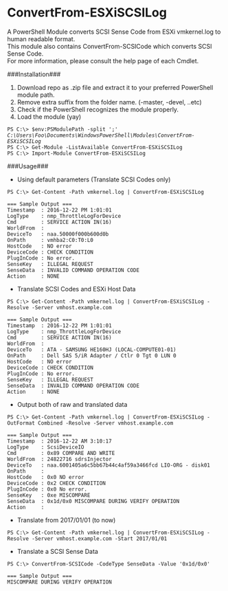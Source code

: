 ConvertFrom-ESXiSCSILog
=======================

A PowerShell Module converts SCSI Sense Code from ESXi vmkernel.log to human readable format.  
This module also contains ConvertFrom-SCSICode which converts SCSI Sense Code.  
For more information, please consult the help page of each Cmdlet.  

###Installation###

1.  Download repo as .zip file and extract it to your preferred PowerShell module path.
2.  Remove extra suffix from the folder name. (-master, -devel, ..etc)
3.  Check if the PowerShell recognizes the module properly.
4.  Load the module (yay)

`PS C:\> $env:PSModulePath -split ';'`  
_`C:\Users\Foo\Documents\WindowsPowerShell\Modules\ConvertFrom-ESXiSCSILog`_  
`PS C:\> Get-Module -ListAvailable ConvertFrom-ESXiSCSILog`  
`PS C:\> Import-Module ConvertFrom-ESXiSCSILog`  

###Usage###

* Using default parameters (Translate SCSI Codes only)

`PS C:\> Get-Content -Path vmkernel.log | ConvertFrom-ESXiSCSILog`  

`=== Sample Output ===`  
`Timestamp  : 2016-12-22 PM 1:01:01`  
`LogType    : nmp_ThrottleLogForDevice`  
`Cmd        : SERVICE ACTION IN(16)`  
`WorldFrom  :`  
`DeviceTo   : naa.50000f000b600d0b`  
`OnPath     : vmhba2:C0:T0:L0`  
`HostCode   : NO error`  
`DeviceCode : CHECK CONDITION`  
`PlugInCode : No error.`  
`SenseKey   : ILLEGAL REQUEST`  
`SenseData  : INVALID COMMAND OPERATION CODE`  
`Action     : NONE`  


* Translate SCSI Codes and ESXi Host Data

`PS C:\> Get-Content -Path vmkernel.log | ConvertFrom-ESXiSCSILog -Resolve -Server vmhost.example.com`  

`=== Sample Output ===`  
`Timestamp  : 2016-12-22 PM 1:01:01`  
`LogType    : nmp_ThrottleLogForDevice`  
`Cmd        : SERVICE ACTION IN(16)`  
`WorldFrom  :`  
`DeviceTo   : ATA - SAMSUNG HE160HJ (LOCAL-COMPUTE01-01)`  
`OnPath     : Dell SAS 5/iR Adapter / Ctlr 0 Tgt 0 LUN 0`  
`HostCode   : NO error`  
`DeviceCode : CHECK CONDITION`  
`PlugInCode : No error.`  
`SenseKey   : ILLEGAL REQUEST`  
`SenseData  : INVALID COMMAND OPERATION CODE`  
`Action     : NONE`  


* Output both of raw and translated data

`PS C:\> Get-Content -Path vmkernel.log | ConvertFrom-ESXiSCSILog -OutFormat Combined -Resolve -Server vmhost.example.com`  

`=== Sample Output ===`  
`Timestamp  : 2016-12-22 AM 3:10:17`  
`LogType    : ScsiDeviceIO`  
`Cmd        : 0x89 COMPARE AND WRITE`  
`WorldFrom  : 24822716 sdrsInjector`  
`DeviceTo   : naa.6001405a6c5bb67b44c4af59a3466fcd LIO-ORG - disk01`  
`OnPath     :`  
`HostCode   : 0x0 NO error`  
`DeviceCode : 0x2 CHECK CONDITION`  
`PlugInCode : 0x0 No error.`  
`SenseKey   : 0xe MISCOMPARE`  
`SenseData  : 0x1d/0x0 MISCOMPARE DURING VERIFY OPERATION`  
`Action     :`  


* Translate from 2017/01/01 (to now)

`PS C:\> Get-Content -Path vmkernel.log | ConvertFrom-ESXiSCSILog -Resolve -Server vmhost.example.com -Start 2017/01/01`  


* Translate a SCSI Sense Data

`PS C:\> ConvertFrom-SCSICode -CodeType SenseData -Value '0x1d/0x0'`  

`=== Sample Output ===`  
`MISCOMPARE DURING VERIFY OPERATION`  
